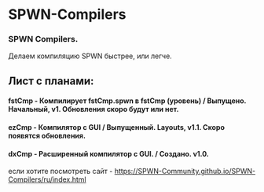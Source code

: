 # SPWN-Compilers

### SPWN Compilers.

Делаем компиляцию SPWN быстрее, или легче.

## Лист с планами:

#### fstCmp - Компилирует fstCmp.spwn в fstCmp (уровень) / Выпущено. Начальный, v1. Обновления скоро будут или нет.

#### ezCmp - Компилятор с GUI / Выпущенный. Layouts, v1.1. Скоро появятся обновления.

#### dxCmp - Расширенный компилятор с GUI. / Создано. v1.0.

если хотите посмотреть сайт - https://SPWN-Community.github.io/SPWN-Compilers/ru/index.html
